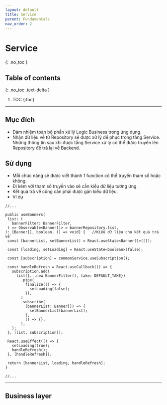 ```yaml
---
layout: default
title: Service
parent: Fundamentals
nav_order: 2
---
```


# Service

{: .no_toc }

## Table of contents

{: .no_toc .text-delta }

1. TOC
   {:toc}

---

## Mục đích
* Đảm nhiệm toàn bộ phần xử lý Logic Business trong ứng dụng.
* Nhận dữ liệu về từ Repository sẽ được xử lý để phục trong tầng Service. Những thông tin sau khi được tầng Service xử lý có thể được truyền lên Repository để trả lại về Backend.

## Sử dụng
* Mỗi chức năng sẽ được viết thành 1 function có thể truyền tham số hoặc không.
* Đi kèm với tham số truyền vào sẽ cần kiểu dữ liệu tương ứng.
* Kết quả trả về cũng cần phải được gán kiểu dữ liệu.
* Ví dụ

```tsx
//...

public useBanners(
 list: (
   bannerFilter: BannerFilter,
 ) => Observable<Banner[]> = bannerRepository.list,
): [Banner[], boolean, () => void] {   //Kiểu dữ liệu cho kết quả trả về
 const [bannerList, setBannerList] = React.useState<Banner[]>([]);

 const [loading, setLoading] = React.useState<boolean>(false);

 const [subscription] = commonService.useSubscription();

 const handleRefresh = React.useCallback(() => {
   subscription.add(
     list({...new BannerFilter(), take: DEFAULT_TAKE})
       .pipe(
         finalize(() => {
           setLoading(false);
         }),
       )
       .subscribe(
         (bannerList: Banner[]) => {
           setBannerList(bannerList);
         },
         () => {},
       ),
   );
 }, [list, subscription]);

 React.useEffect(() => {
   setLoading(true);
   handleRefresh();
 }, [handleRefresh]);

 return [bannerList, loading, handleRefresh];
}

//...

```
---

## Business layer

